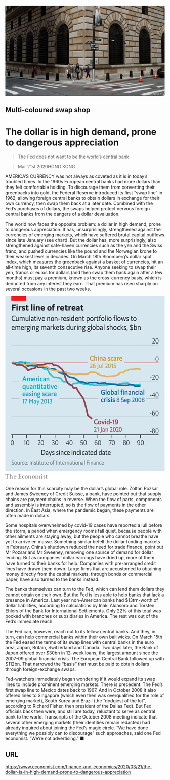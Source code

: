 ![](./images/20200321_FNP501.jpg)

## Multi-coloured swap shop

# The dollar is in high demand, prone to dangerous appreciation

> The Fed does not want to be the world’s central bank

> Mar 21st 2020HONG KONG

AMERICA’S CURRENCY was not always as coveted as it is in today’s troubled times. In the 1960s European central banks had more dollars than they felt comfortable holding. To discourage them from converting their greenbacks into gold, the Federal Reserve introduced its first “swap line” in 1962, allowing foreign central banks to obtain dollars in exchange for their own currency, then swap them back at a later date. Combined with the Fed’s purchases of dollars, the swaps helped protect nervous foreign central banks from the dangers of a dollar devaluation.

The world now faces the opposite problem: a dollar in high demand, prone to dangerous appreciation. It has, unsurprisingly, strengthened against the currencies of emerging markets, which have suffered brutal capital outflows since late January (see chart). But the dollar has, more surprisingly, also strengthened against safe-haven currencies such as the yen and the Swiss franc, and pushed currencies like the pound and the Norwegian krone to their weakest level in decades. On March 18th Bloomberg’s dollar spot index, which measures the greenback against a basket of currencies, hit an all-time high, its seventh consecutive rise. Anyone seeking to swap their yen, francs or euros for dollars (and then swap them back again after a few months) must pay a premium, known as the cross-currency basis, which is deducted from any interest they earn. That premium has risen sharply on several occasions in the past two weeks.



![](./images/20200321_FNC810.png)

One reason for this scarcity may be the dollar’s global role. Zoltan Pozsar and James Sweeney of Credit Suisse, a bank, have pointed out that supply chains are payment chains in reverse. When the flow of parts, components and assembly is interrupted, so is the flow of payments in the other direction. In East Asia, where the pandemic began, these payments are often made in dollars.

Some hospitals overwhelmed by covid-19 cases have reported a lull before the storm, a period when emergency rooms fall quiet, because people with other ailments are staying away, but the people who cannot breathe have yet to arrive en masse. Something similar befell the dollar funding markets in February. China’s shutdown reduced the need for trade finance, point out Mr Pozsar and Mr Sweeney, removing one source of demand for dollar lending. But as companies’ dollar earnings have dried up, more of them have turned to their banks for help. Companies with pre-arranged credit lines have drawn them down. Large firms that are accustomed to obtaining money directly from the capital markets, through bonds or commercial paper, have also turned to the banks instead.

The banks themselves can turn to the Fed, which can lend them dollars they cannot obtain on their own. But the Fed is less able to help banks that lack a presence in America. Last year non-American banks had $13trn-worth of dollar liabilities, according to calculations by Iñaki Aldasoro and Torsten Ehlers of the Bank for International Settlements. Only 22% of this total was booked with branches or subsidiaries in America. The rest was out of the Fed’s immediate reach.

The Fed can, however, reach out to its fellow central banks. And they, in turn, can help commercial banks within their own bailiwicks. On March 15th the Fed eased the terms of its swap lines with central banks in the euro area, Japan, Britain, Switzerland and Canada. Two days later, the Bank of Japan offered over $30bn in 12-week loans, the largest amount since the 2007-09 global financial crisis. The European Central Bank followed up with $112bn. That narrowed the “basis” that must be paid to obtain dollars through foreign-exchange swaps.

Fed-watchers immediately began wondering if it would expand its swap lines to include prominent emerging markets. There is precedent. The Fed’s first swap line to Mexico dates back to 1967. And in October 2008 it also offered lines to Singapore (which even then was overqualified for the role of emerging market), South Korea and Brazil (the “dodgiest of the lot”, according to Richard Fisher, then president of the Dallas Fed). But Fed officials back then were, and still are today, reluctant to serve as central bank to the world. Transcripts of the October 2008 meeting indicate that several other emerging markets (their identities remain redacted) had already inquired about joining the Fed’s magic circle. “We have done everything we possibly can to discourage” such approaches, said one Fed economist. “We’re not advertising.” ■

## URL

https://www.economist.com/finance-and-economics/2020/03/21/the-dollar-is-in-high-demand-prone-to-dangerous-appreciation
